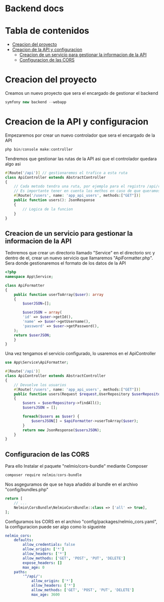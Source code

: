 # Backend docs

# Tabla de contenidos
- [Creacion del proyecto](#creacion-del-proyecto)
- [Creacion de la API y configuracion](#creamos-el-controlador-de-la-api)
  - [Creacion de un servicio para gestionar la informacion de la API](#creacion-de-un-servicio-para-gestionar-la-informacion-de-la-api)
  - [Configuracion de las CORS](#configuracion-de-las-cors)


# Creacion del proyecto
Creamos un nuevo proyecto que sera el encargado de gestionar el backend
```php
symfony new backend --webapp
```

# Creacion de la API y configuracion
Empezaremos por crear un nuevo controlador que sera el encargado de la API
```powershell
php bin/console make:controller
```
Tendremos que gestionar las rutas de la API asi que el controlador quedara algo asi
```php
#[Route('/api')] // gestionaremos el trafico a esta ruta
class ApiController extends AbstractController
{
    // Cada metodo tendra una ruta, por ejemplo para el registro /api/register
    // Es importante tener en cuenta los methos en caso de que queramos usar GET o POST
    #[Route('/users', name: 'app_api_users', methods:["GET"])]
    public function users(): JsonResponse
    {
        // Logica de la funcion
    }
}
```

## Creacion de un servicio para gestionar la informacion de la API
Tednremos que crear un directorio llamado "Service" en el directorio src y dentro de el, crear un nuevo servicio que llamaremos "ApiFormatter.php". Sera donde gestionaremos el formato de los datos de la API
```php 
<?php
namespace App\Service;

class ApiFormatter
{
    public function userToArray($user): array
    {
        $userJSON=[];

        $userJSON = array(
        'id' => $user->getId(),
        'name' => $user->getUsername(),
        'password' => $user->getPassword(),
    );
    return $userJSON;
    }
}
```
Una vez tengamos el servicio configurado, lo usaremos en el ApiController
```php
use App\Service\ApiFormatter;

#[Route('/api')]
class ApiController extends AbstractController
{
    // Devuelve los usuarios
    #[Route('/users', name: 'app_api_users', methods:["GET"])]
    public function users(Request $request,UserRepository $userRepository, Apiformatter $apiFormatter): JsonResponse
    {
        $users = $userRepository->findAll();
        $usersJSON = [];

        foreach($users as $user) {
            $usersJSON[] = $apiFormatter->userToArray($user);
        }
        return new JsonResponse($usersJSON);
    }
}
```

## Configuracion de las CORS
Para ello Instalar el paquete "nelmio/cors-bundle" mediante Composer
```powershell
composer require nelmio/cors-bundle
```
Nos asgeguramos de que se haya añadido al bundle en el archivo "config/bundles.php"
```php
return [
    // ...
    Nelmio\CorsBundle\NelmioCorsBundle::class => ['all' => true],
];
```
Configuramos los CORS en el archivo "config/packages/nelmio_cors.yaml", la configuracion puede ser algo como lo sigueinte
```yaml
nelmio_cors:
    defaults:
        allow_credentials: false
        allow_origin: ['*']
        allow_headers: ['*']
        allow_methods: ['GET', 'POST', 'PUT', 'DELETE']
        expose_headers: []
        max_age: 0
    paths:
        '^/api/':
            allow_origin: ['*']
            allow_headers: ['*']
            allow_methods: ['GET', 'POST', 'PUT', 'DELETE']
            max_age: 3600
```
